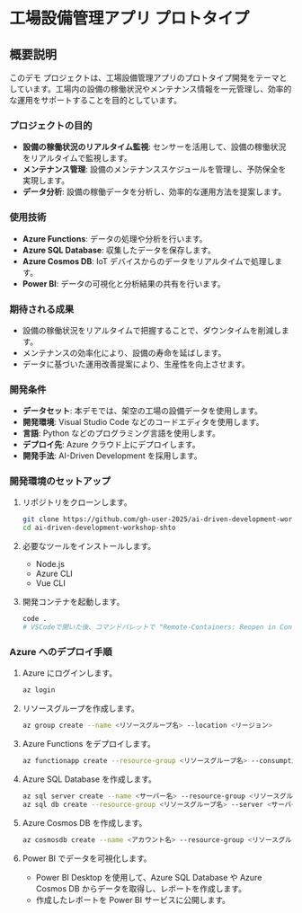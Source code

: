 # 工場設備管理アプリ プロトタイプ

## 概要説明

このデモ プロジェクトは、工場設備管理アプリのプロトタイプ開発をテーマとしています。工場内の設備の稼働状況やメンテナンス情報を一元管理し、効率的な運用をサポートすることを目的としています。

### プロジェクトの目的

- **設備の稼働状況のリアルタイム監視**: センサーを活用して、設備の稼働状況をリアルタイムで監視します。
- **メンテナンス管理**: 設備のメンテナンススケジュールを管理し、予防保全を実現します。
- **データ分析**: 設備の稼働データを分析し、効率的な運用方法を提案します。

### 使用技術

- **Azure Functions**: データの処理や分析を行います。
- **Azure SQL Database**: 収集したデータを保存します。
- **Azure Cosmos DB**: IoT デバイスからのデータをリアルタイムで処理します。
- **Power BI**: データの可視化と分析結果の共有を行います。

### 期待される成果

- 設備の稼働状況をリアルタイムで把握することで、ダウンタイムを削減します。
- メンテナンスの効率化により、設備の寿命を延ばします。
- データに基づいた運用改善提案により、生産性を向上させます。

### 開発条件

- **データセット**: 本デモでは、架空の工場の設備データを使用します。
- **開発環境**: Visual Studio Code などのコードエディタを使用します。
- **言語**: Python などのプログラミング言語を使用します。
- **デプロイ先**: Azure クラウド上にデプロイします。
- **開発手法**: AI-Driven Development を採用します。

### 開発環境のセットアップ

1. リポジトリをクローンします。
   ```bash
   git clone https://github.com/gh-user-2025/ai-driven-development-workshop-shto.git
   cd ai-driven-development-workshop-shto
   ```

2. 必要なツールをインストールします。
   - Node.js
   - Azure CLI
   - Vue CLI

3. 開発コンテナを起動します。
   ```bash
   code .
   # VSCodeで開いた後、コマンドパレットで "Remote-Containers: Reopen in Container" を選択します。
   ```

### Azure へのデプロイ手順

1. Azure にログインします。
   ```bash
   az login
   ```

2. リソースグループを作成します。
   ```bash
   az group create --name <リソースグループ名> --location <リージョン>
   ```

3. Azure Functions をデプロイします。
   ```bash
   az functionapp create --resource-group <リソースグループ名> --consumption-plan-location <リージョン> --runtime python --functions-version 3 --name <関数アプリ名> --storage-account <ストレージアカウント名>
   ```

4. Azure SQL Database を作成します。
   ```bash
   az sql server create --name <サーバー名> --resource-group <リソースグループ名> --location <リージョン> --admin-user <ユーザー名> --admin-password <パスワード>
   az sql db create --resource-group <リソースグループ名> --server <サーバー名> --name <データベース名> --service-objective S0
   ```

5. Azure Cosmos DB を作成します。
   ```bash
   az cosmosdb create --name <アカウント名> --resource-group <リソースグループ名> --locations regionName=<リージョン>
   ```

6. Power BI でデータを可視化します。
   - Power BI Desktop を使用して、Azure SQL Database や Azure Cosmos DB からデータを取得し、レポートを作成します。
   - 作成したレポートを Power BI サービスに公開します。

